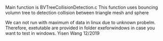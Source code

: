 Main function is BVTreeCollisionDetection.c
This function uses bouncing volumn tree to detection collision between triangle mesh and sphere

We can not run with maximum of data in linux due to unknown probelm.
Therefore, exetutable are provided in folder exeforwindows in case you want to test in windows.
Yisen Wang 12/2019